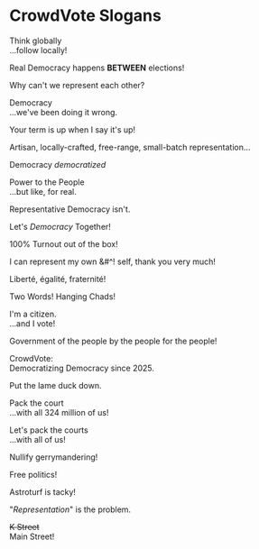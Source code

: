 # CrowdVote Slogans

Think globally<br>...follow locally!

Real Democracy happens **BETWEEN** elections!

Why can't we represent each other?

Democracy<br/>...we've been doing it wrong.

Your term is up when I say it's up!

Artisan, locally-crafted, free-range, small-batch representation...

Democracy *democratized*

Power to the People<br/> ...but like, for real.

Representative Democracy isn't.

Let's *Democracy* Together!

100% Turnout out of the box!

I can represent my own &#^! self, thank you very much!

Liberté, égalité, fraternité!

Two Words! Hanging Chads!

I'm a citizen.<br/>...and I vote!

Government of the people by the people for the people!

CrowdVote:<br/>Democratizing Democracy since 2025.

Put the lame duck down.

Pack the court<br/>...with all 324 million of us!

Let's pack the courts<br/>...with all of us!

Nullify gerrymandering!

Free politics!

Astroturf is tacky!

"*Representation*" is the problem.

~~K Street~~<br/>Main Street!
